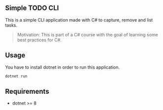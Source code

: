 ## Simple TODO CLI

This is a simple CLI application made with C# to capture, remove and list tasks.

> Motivation: This is part of a C# course with the goal of learning some best practices for C#.

## Usage
You have to install dotnet in order to run this application.

```bash
dotnet run
```

## Requirements
- dotnet >= 8
